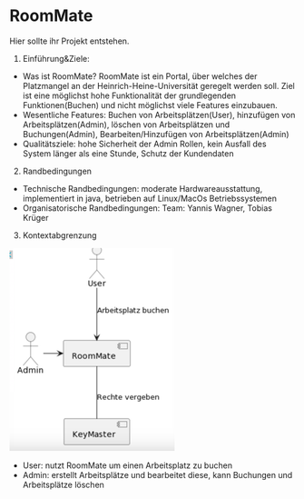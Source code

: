 # RoomMate

Hier sollte ihr Projekt entstehen.

1. Einführung&Ziele:
- Was ist RoomMate? RoomMate ist ein Portal, über welches der Platzmangel an der Heinrich-Heine-Universität
geregelt werden soll. Ziel ist eine möglichst hohe Funktionalität der grundlegenden Funktionen(Buchen) und 
nicht möglichst viele Features einzubauen.
- Wesentliche Features: Buchen von Arbeitsplätzen(User), hinzufügen von Arbeitsplätzen(Admin), löschen von Arbeitsplätzen
und Buchungen(Admin), Bearbeiten/Hinzufügen von Arbeitsplätzen(Admin)
- Qualitätsziele: hohe Sicherheit der Admin Rollen, kein Ausfall des System länger als eine Stunde, Schutz der Kundendaten

2. Randbedingungen
- Technische Randbedingungen: moderate Hardwareausstattung, implementiert in java, betrieben auf Linux/MacOs 
Betriebssystemen
- Organisatorische Randbedingungen: Team: Yannis Wagner, Tobias Krüger
3. Kontextabgrenzung

![img.png](img.png)

- User: nutzt RoomMate um einen Arbeitsplatz zu buchen
- Admin: erstellt Arbeitsplätze und bearbeitet diese, kann Buchungen und Arbeitsplätze löschen
